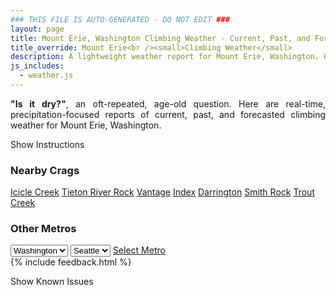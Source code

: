 ```yaml
---
### THIS FILE IS AUTO-GENERATED - DO NOT EDIT ###
layout: page
title: Mount Erie, Washington Climbing Weather - Current, Past, and Forecasted Report
title_override: Mount Erie<br /><small>Climbing Weather</small>
description: A lightweight weather report for Mount Erie, Washington. Optimized for slow internet connections.
js_includes:
  - weather.js
---
```


<section class="measure center lh-copy f5-ns f6 ph2 mv4" style="text-align: justify;">
<strong>"Is it dry?"</strong>, an oft-repeated, age-old question. Here are real-time,
precipitation-focused reports of current, past, and forecasted climbing weather for Mount Erie, Washington.
</section>

<p id="settings-toggle" class="mw5 b center tc hover-light-red black-70 pointer">Show Instructions</p>
<section id="settings" class="overflow-hidden" style="display:none;">
    <div class="mv2 ph2 center">
        <div class="fn f6 tc pv2">
            <p class="measure lh-copy center"><strong>Show/hide hourly forecasts</strong> by clicking the desired day.</p>
            <hr class="mw5 p0 mv2 o-60 b0 bt b--light-red light-red bg-light-red">
            <p class="measure lh-copy center"><strong>Current and Past conditions</strong> are measured by the nearest weather station. <strong>Forecast conditions</strong> are calculated and polled separately.</p>
            <hr class="mw5 p0 mv2 o-60 b0 bt b--light-red light-red bg-light-red">
            <p class="measure lh-copy center"><strong>Having issues?</strong> Try <a id="clear-cache" class="no-underline relative fancy-link light-red hover-light-red" href="#">clearing the local cache</a>.</p>
            <hr class="mw5 p0 mv2 o-60 b0 bt b--light-red light-red bg-light-red">
            <p class="measure lh-copy center">Weather data sourced from <a class="no-underline fancy-link relative light-red" target="_blank" href="https://www.weather.gov/documentation/services-web-api">weather.gov</a>.</p>
        </div>
    </div>
</section>
<section id="weather" data-crag="mount-erie-washington" class="mv4-ns mv3 ph2 center"></section>
<section id="nearby" class="tc lh-copy">
  <h3>Nearby Crags</h3>
<a class="nowrap no-underline fancy-link relative light-red mh3" href="/crags/icicle-creek-washington-weather.html">Icicle Creek</a>
<a class="nowrap no-underline fancy-link relative light-red mh3" href="/crags/tieton-river-rock-washington-weather.html">Tieton River Rock</a>
<a class="nowrap no-underline fancy-link relative light-red mh3" href="/crags/vantage-washington-weather.html">Vantage</a>
<a class="nowrap no-underline fancy-link relative light-red mh3" href="/crags/index-washington-weather.html">Index</a>
<a class="nowrap no-underline fancy-link relative light-red mh3" href="/crags/darrington-washington-weather.html">Darrington</a>
<a class="nowrap no-underline fancy-link relative light-red mh3" href="/crags/smith-rock-oregon-weather.html">Smith Rock</a>
<a class="nowrap no-underline fancy-link relative light-red mh3" href="/crags/trout-creek-oregon-weather.html">Trout Creek</a>
</section>
<section id="nearby" class="tc lh-copy">
  <h3>Other Metros</h3>
  <select class="ma1 bg-near-white pa2" id="stateSel">
    <option value="Texas">Texas</option>
    <option value="Washington" selected>Washington</option>
    <option value="Colorado">Colorado</option>
    <option value="Tennessee">Tennessee</option>
    <option value="Utah">Utah</option>
    <option value="California">California</option>
  </select>
  <select class="ma1 bg-near-white pa2" id="citySel">
    <option value="Seattle" selected>Seattle</option>
  </select>
  <a id="selectMetro" class="f6 link dim ph3 pv2 ma1 dib white bg-light-red" href="/crags/seattle-washington-weather.html">Select Metro</a>
  <script>
    var states = [];
    states["Texas"] = "Austin"
    states["Washington"] = "Seattle"
    states["Colorado"] = "Denver"
    states["Tennessee"] = "Nashville"
    states["Utah"] = "Salt Lake City"
    states["California"] = "San Francisco|Los Angeles"
  </script>
</section>
{% include feedback.html %}
<p id="issues-toggle" class="mw5 b center tc hover-light-red black-70 pointer">Show Known Issues</p>
<section id="issues" class="overflow-hidden tc f6">
</section>

<script>
  var weekly_SEW_123_109 = {"updated":"2022-05-26T04:40:35+00:00","units":"us","forecastGenerator":"BaselineForecastGenerator","generatedAt":"2022-05-26T08:40:41+00:00","updateTime":"2022-05-26T04:40:35+00:00","validTimes":"2022-05-25T22:00:00+00:00/P7DT3H","elevation":{"unitCode":"wmoUnit:m","value":238.9632},"periods":[{"number":1,"name":"Overnight","startTime":"2022-05-26T01:00:00-07:00","endTime":"2022-05-26T06:00:00-07:00","isDaytime":false,"temperature":48,"temperatureUnit":"F","temperatureTrend":null,"windSpeed":"1 to 6 mph","windDirection":"W","icon":"https://api.weather.gov/icons/land/night/bkn?size=medium","shortForecast":"Mostly Cloudy","detailedForecast":"Mostly cloudy, with a low around 48. West wind 1 to 6 mph."},{"number":2,"name":"Thursday","startTime":"2022-05-26T06:00:00-07:00","endTime":"2022-05-26T18:00:00-07:00","isDaytime":true,"temperature":63,"temperatureUnit":"F","temperatureTrend":"falling","windSpeed":"3 mph","windDirection":"W","icon":"https://api.weather.gov/icons/land/day/ovc/rain,90?size=medium","shortForecast":"Cloudy then Light Rain","detailedForecast":"Rain after noon. Cloudy. High near 63, with temperatures falling to around 60 in the afternoon. West wind around 3 mph. Chance of precipitation is 90%. New rainfall amounts less than a tenth of an inch possible."},{"number":3,"name":"Thursday Night","startTime":"2022-05-26T18:00:00-07:00","endTime":"2022-05-27T06:00:00-07:00","isDaytime":false,"temperature":49,"temperatureUnit":"F","temperatureTrend":"rising","windSpeed":"2 to 7 mph","windDirection":"SSE","icon":"https://api.weather.gov/icons/land/night/rain,90/rain,80?size=medium","shortForecast":"Light Rain","detailedForecast":"Rain. Cloudy. Low around 49, with temperatures rising to around 52 overnight. South southeast wind 2 to 7 mph. Chance of precipitation is 90%. New rainfall amounts between a tenth and quarter of an inch possible."},{"number":4,"name":"Friday","startTime":"2022-05-27T06:00:00-07:00","endTime":"2022-05-27T18:00:00-07:00","isDaytime":true,"temperature":60,"temperatureUnit":"F","temperatureTrend":null,"windSpeed":"7 mph","windDirection":"SSW","icon":"https://api.weather.gov/icons/land/day/rain,60?size=medium","shortForecast":"Light Rain Likely","detailedForecast":"Rain likely. Mostly cloudy, with a high near 60. South southwest wind around 7 mph. Chance of precipitation is 60%. New rainfall amounts less than a tenth of an inch possible."},{"number":5,"name":"Friday Night","startTime":"2022-05-27T18:00:00-07:00","endTime":"2022-05-28T06:00:00-07:00","isDaytime":false,"temperature":48,"temperatureUnit":"F","temperatureTrend":null,"windSpeed":"2 to 6 mph","windDirection":"SW","icon":"https://api.weather.gov/icons/land/night/rain,50/rain,40?size=medium","shortForecast":"Chance Light Rain","detailedForecast":"A chance of rain. Mostly cloudy, with a low around 48. Southwest wind 2 to 6 mph. Chance of precipitation is 50%. New rainfall amounts less than a tenth of an inch possible."},{"number":6,"name":"Saturday","startTime":"2022-05-28T06:00:00-07:00","endTime":"2022-05-28T18:00:00-07:00","isDaytime":true,"temperature":59,"temperatureUnit":"F","temperatureTrend":null,"windSpeed":"6 mph","windDirection":"SW","icon":"https://api.weather.gov/icons/land/day/rain,50?size=medium","shortForecast":"Chance Light Rain","detailedForecast":"A chance of rain. Mostly cloudy, with a high near 59. Chance of precipitation is 50%. New rainfall amounts less than a tenth of an inch possible."},{"number":7,"name":"Saturday Night","startTime":"2022-05-28T18:00:00-07:00","endTime":"2022-05-29T06:00:00-07:00","isDaytime":false,"temperature":49,"temperatureUnit":"F","temperatureTrend":null,"windSpeed":"7 mph","windDirection":"W","icon":"https://api.weather.gov/icons/land/night/rain,40/rain,30?size=medium","shortForecast":"Chance Light Rain","detailedForecast":"A chance of rain. Mostly cloudy, with a low around 49. Chance of precipitation is 40%."},{"number":8,"name":"Sunday","startTime":"2022-05-29T06:00:00-07:00","endTime":"2022-05-29T18:00:00-07:00","isDaytime":true,"temperature":60,"temperatureUnit":"F","temperatureTrend":null,"windSpeed":"7 mph","windDirection":"SW","icon":"https://api.weather.gov/icons/land/day/rain?size=medium","shortForecast":"Chance Light Rain","detailedForecast":"A chance of rain before 5pm. Mostly cloudy, with a high near 60."},{"number":9,"name":"Sunday Night","startTime":"2022-05-29T18:00:00-07:00","endTime":"2022-05-30T06:00:00-07:00","isDaytime":false,"temperature":48,"temperatureUnit":"F","temperatureTrend":null,"windSpeed":"3 to 7 mph","windDirection":"SSW","icon":"https://api.weather.gov/icons/land/night/bkn?size=medium","shortForecast":"Mostly Cloudy","detailedForecast":"Mostly cloudy, with a low around 48."},{"number":10,"name":"Memorial Day","startTime":"2022-05-30T06:00:00-07:00","endTime":"2022-05-30T18:00:00-07:00","isDaytime":true,"temperature":62,"temperatureUnit":"F","temperatureTrend":null,"windSpeed":"6 mph","windDirection":"SW","icon":"https://api.weather.gov/icons/land/day/sct?size=medium","shortForecast":"Mostly Sunny","detailedForecast":"Mostly sunny, with a high near 62."},{"number":11,"name":"Monday Night","startTime":"2022-05-30T18:00:00-07:00","endTime":"2022-05-31T06:00:00-07:00","isDaytime":false,"temperature":49,"temperatureUnit":"F","temperatureTrend":null,"windSpeed":"6 mph","windDirection":"SW","icon":"https://api.weather.gov/icons/land/night/sct?size=medium","shortForecast":"Partly Cloudy","detailedForecast":"Partly cloudy, with a low around 49."},{"number":12,"name":"Tuesday","startTime":"2022-05-31T06:00:00-07:00","endTime":"2022-05-31T18:00:00-07:00","isDaytime":true,"temperature":65,"temperatureUnit":"F","temperatureTrend":null,"windSpeed":"3 to 7 mph","windDirection":"SW","icon":"https://api.weather.gov/icons/land/day/sct?size=medium","shortForecast":"Mostly Sunny","detailedForecast":"Mostly sunny, with a high near 65."},{"number":13,"name":"Tuesday Night","startTime":"2022-05-31T18:00:00-07:00","endTime":"2022-06-01T06:00:00-07:00","isDaytime":false,"temperature":50,"temperatureUnit":"F","temperatureTrend":null,"windSpeed":"3 to 7 mph","windDirection":"SSW","icon":"https://api.weather.gov/icons/land/night/sct?size=medium","shortForecast":"Partly Cloudy","detailedForecast":"Partly cloudy, with a low around 50."},{"number":14,"name":"Wednesday","startTime":"2022-06-01T06:00:00-07:00","endTime":"2022-06-01T18:00:00-07:00","isDaytime":true,"temperature":66,"temperatureUnit":"F","temperatureTrend":null,"windSpeed":"6 mph","windDirection":"SW","icon":"https://api.weather.gov/icons/land/day/sct?size=medium","shortForecast":"Mostly Sunny","detailedForecast":"Mostly sunny, with a high near 66."}]}
  var hourly_SEW_123_109 = {"@context":["https://geojson.org/geojson-ld/geojson-context.jsonld",{"@version":"1.1","wx":"https://api.weather.gov/ontology#","geo":"http://www.opengis.net/ont/geosparql#","unit":"http://codes.wmo.int/common/unit/","@vocab":"https://api.weather.gov/ontology#"}],"type":"Feature","geometry":{"type":"Polygon","coordinates":[[[-122.6330782,48.4707685],[-122.6267295,48.4503975],[-122.596024,48.454603500000005],[-122.6023661,48.474974700000004],[-122.6330782,48.4707685]]]},"properties":{"updated":"2022-05-26T04:40:35+00:00","units":"us","forecastGenerator":"HourlyForecastGenerator","generatedAt":"2022-05-26T08:40:42+00:00","updateTime":"2022-05-26T04:40:35+00:00","validTimes":"2022-05-25T22:00:00+00:00/P7DT3H","elevation":{"unitCode":"wmoUnit:m","value":238.9632},"periods":[{"number":1,"name":"","startTime":"2022-05-26T01:00:00-07:00","endTime":"2022-05-26T02:00:00-07:00","isDaytime":false,"temperature":51,"temperatureUnit":"F","temperatureTrend":null,"windSpeed":"6 mph","windDirection":"WSW","icon":"https://api.weather.gov/icons/land/night/bkn?size=small","shortForecast":"Mostly Cloudy","detailedForecast":""},{"number":2,"name":"","startTime":"2022-05-26T02:00:00-07:00","endTime":"2022-05-26T03:00:00-07:00","isDaytime":false,"temperature":50,"temperatureUnit":"F","temperatureTrend":null,"windSpeed":"1 mph","windDirection":"W","icon":"https://api.weather.gov/icons/land/night/ovc?size=small","shortForecast":"Cloudy","detailedForecast":""},{"number":3,"name":"","startTime":"2022-05-26T03:00:00-07:00","endTime":"2022-05-26T04:00:00-07:00","isDaytime":false,"temperature":50,"temperatureUnit":"F","temperatureTrend":null,"windSpeed":"1 mph","windDirection":"W","icon":"https://api.weather.gov/icons/land/night/bkn?size=small","shortForecast":"Mostly Cloudy","detailedForecast":""},{"number":4,"name":"","startTime":"2022-05-26T04:00:00-07:00","endTime":"2022-05-26T05:00:00-07:00","isDaytime":false,"temperature":50,"temperatureUnit":"F","temperatureTrend":null,"windSpeed":"1 mph","windDirection":"W","icon":"https://api.weather.gov/icons/land/night/bkn?size=small","shortForecast":"Mostly Cloudy","detailedForecast":""},{"number":5,"name":"","startTime":"2022-05-26T05:00:00-07:00","endTime":"2022-05-26T06:00:00-07:00","isDaytime":false,"temperature":49,"temperatureUnit":"F","temperatureTrend":null,"windSpeed":"2 mph","windDirection":"ENE","icon":"https://api.weather.gov/icons/land/night/bkn?size=small","shortForecast":"Mostly Cloudy","detailedForecast":""},{"number":6,"name":"","startTime":"2022-05-26T06:00:00-07:00","endTime":"2022-05-26T07:00:00-07:00","isDaytime":true,"temperature":50,"temperatureUnit":"F","temperatureTrend":null,"windSpeed":"2 mph","windDirection":"ENE","icon":"https://api.weather.gov/icons/land/day/bkn?size=small","shortForecast":"Mostly Cloudy","detailedForecast":""},{"number":7,"name":"","startTime":"2022-05-26T07:00:00-07:00","endTime":"2022-05-26T08:00:00-07:00","isDaytime":true,"temperature":51,"temperatureUnit":"F","temperatureTrend":null,"windSpeed":"2 mph","windDirection":"ENE","icon":"https://api.weather.gov/icons/land/day/bkn?size=small","shortForecast":"Mostly Cloudy","detailedForecast":""},{"number":8,"name":"","startTime":"2022-05-26T08:00:00-07:00","endTime":"2022-05-26T09:00:00-07:00","isDaytime":true,"temperature":53,"temperatureUnit":"F","temperatureTrend":null,"windSpeed":"1 mph","windDirection":"WSW","icon":"https://api.weather.gov/icons/land/day/ovc?size=small","shortForecast":"Cloudy","detailedForecast":""},{"number":9,"name":"","startTime":"2022-05-26T09:00:00-07:00","endTime":"2022-05-26T10:00:00-07:00","isDaytime":true,"temperature":55,"temperatureUnit":"F","temperatureTrend":null,"windSpeed":"1 mph","windDirection":"WSW","icon":"https://api.weather.gov/icons/land/day/ovc?size=small","shortForecast":"Cloudy","detailedForecast":""},{"number":10,"name":"","startTime":"2022-05-26T10:00:00-07:00","endTime":"2022-05-26T11:00:00-07:00","isDaytime":true,"temperature":57,"temperatureUnit":"F","temperatureTrend":null,"windSpeed":"1 mph","windDirection":"WSW","icon":"https://api.weather.gov/icons/land/day/ovc?size=small","shortForecast":"Cloudy","detailedForecast":""},{"number":11,"name":"","startTime":"2022-05-26T11:00:00-07:00","endTime":"2022-05-26T12:00:00-07:00","isDaytime":true,"temperature":58,"temperatureUnit":"F","temperatureTrend":null,"windSpeed":"1 mph","windDirection":"NW","icon":"https://api.weather.gov/icons/land/day/ovc?size=small","shortForecast":"Cloudy","detailedForecast":""},{"number":12,"name":"","startTime":"2022-05-26T12:00:00-07:00","endTime":"2022-05-26T13:00:00-07:00","isDaytime":true,"temperature":60,"temperatureUnit":"F","temperatureTrend":null,"windSpeed":"1 mph","windDirection":"NW","icon":"https://api.weather.gov/icons/land/day/rain?size=small","shortForecast":"Slight Chance Light Rain","detailedForecast":""},{"number":13,"name":"","startTime":"2022-05-26T13:00:00-07:00","endTime":"2022-05-26T14:00:00-07:00","isDaytime":true,"temperature":60,"temperatureUnit":"F","temperatureTrend":null,"windSpeed":"1 mph","windDirection":"NW","icon":"https://api.weather.gov/icons/land/day/rain?size=small","shortForecast":"Slight Chance Light Rain","detailedForecast":""},{"number":14,"name":"","startTime":"2022-05-26T14:00:00-07:00","endTime":"2022-05-26T15:00:00-07:00","isDaytime":true,"temperature":61,"temperatureUnit":"F","temperatureTrend":null,"windSpeed":"3 mph","windDirection":"W","icon":"https://api.weather.gov/icons/land/day/rain?size=small","shortForecast":"Chance Light Rain","detailedForecast":""},{"number":15,"name":"","startTime":"2022-05-26T15:00:00-07:00","endTime":"2022-05-26T16:00:00-07:00","isDaytime":true,"temperature":60,"temperatureUnit":"F","temperatureTrend":null,"windSpeed":"3 mph","windDirection":"W","icon":"https://api.weather.gov/icons/land/day/rain?size=small","shortForecast":"Chance Light Rain","detailedForecast":""},{"number":16,"name":"","startTime":"2022-05-26T16:00:00-07:00","endTime":"2022-05-26T17:00:00-07:00","isDaytime":true,"temperature":60,"temperatureUnit":"F","temperatureTrend":null,"windSpeed":"3 mph","windDirection":"W","icon":"https://api.weather.gov/icons/land/day/rain?size=small","shortForecast":"Chance Light Rain","detailedForecast":""},{"number":17,"name":"","startTime":"2022-05-26T17:00:00-07:00","endTime":"2022-05-26T18:00:00-07:00","isDaytime":true,"temperature":60,"temperatureUnit":"F","temperatureTrend":null,"windSpeed":"2 mph","windDirection":"ESE","icon":"https://api.weather.gov/icons/land/day/rain?size=small","shortForecast":"Light Rain","detailedForecast":""},{"number":18,"name":"","startTime":"2022-05-26T18:00:00-07:00","endTime":"2022-05-26T19:00:00-07:00","isDaytime":false,"temperature":60,"temperatureUnit":"F","temperatureTrend":null,"windSpeed":"2 mph","windDirection":"ESE","icon":"https://api.weather.gov/icons/land/night/rain?size=small","shortForecast":"Light Rain","detailedForecast":""},{"number":19,"name":"","startTime":"2022-05-26T19:00:00-07:00","endTime":"2022-05-26T20:00:00-07:00","isDaytime":false,"temperature":58,"temperatureUnit":"F","temperatureTrend":null,"windSpeed":"2 mph","windDirection":"ESE","icon":"https://api.weather.gov/icons/land/night/rain?size=small","shortForecast":"Light Rain","detailedForecast":""},{"number":20,"name":"","startTime":"2022-05-26T20:00:00-07:00","endTime":"2022-05-26T21:00:00-07:00","isDaytime":false,"temperature":57,"temperatureUnit":"F","temperatureTrend":null,"windSpeed":"5 mph","windDirection":"SSE","icon":"https://api.weather.gov/icons/land/night/rain?size=small","shortForecast":"Light Rain","detailedForecast":""},{"number":21,"name":"","startTime":"2022-05-26T21:00:00-07:00","endTime":"2022-05-26T22:00:00-07:00","isDaytime":false,"temperature":56,"temperatureUnit":"F","temperatureTrend":null,"windSpeed":"5 mph","windDirection":"SSE","icon":"https://api.weather.gov/icons/land/night/rain?size=small","shortForecast":"Light Rain","detailedForecast":""},{"number":22,"name":"","startTime":"2022-05-26T22:00:00-07:00","endTime":"2022-05-26T23:00:00-07:00","isDaytime":false,"temperature":55,"temperatureUnit":"F","temperatureTrend":null,"windSpeed":"5 mph","windDirection":"SSE","icon":"https://api.weather.gov/icons/land/night/rain?size=small","shortForecast":"Light Rain","detailedForecast":""},{"number":23,"name":"","startTime":"2022-05-26T23:00:00-07:00","endTime":"2022-05-27T00:00:00-07:00","isDaytime":false,"temperature":55,"temperatureUnit":"F","temperatureTrend":null,"windSpeed":"7 mph","windDirection":"SSE","icon":"https://api.weather.gov/icons/land/night/rain?size=small","shortForecast":"Light Rain","detailedForecast":""},{"number":24,"name":"","startTime":"2022-05-27T00:00:00-07:00","endTime":"2022-05-27T01:00:00-07:00","isDaytime":false,"temperature":54,"temperatureUnit":"F","temperatureTrend":null,"windSpeed":"7 mph","windDirection":"SSE","icon":"https://api.weather.gov/icons/land/night/rain?size=small","shortForecast":"Light Rain","detailedForecast":""},{"number":25,"name":"","startTime":"2022-05-27T01:00:00-07:00","endTime":"2022-05-27T02:00:00-07:00","isDaytime":false,"temperature":54,"temperatureUnit":"F","temperatureTrend":null,"windSpeed":"7 mph","windDirection":"SSE","icon":"https://api.weather.gov/icons/land/night/rain?size=small","shortForecast":"Light Rain","detailedForecast":""},{"number":26,"name":"","startTime":"2022-05-27T02:00:00-07:00","endTime":"2022-05-27T03:00:00-07:00","isDaytime":false,"temperature":53,"temperatureUnit":"F","temperatureTrend":null,"windSpeed":"6 mph","windDirection":"S","icon":"https://api.weather.gov/icons/land/night/rain?size=small","shortForecast":"Light Rain","detailedForecast":""},{"number":27,"name":"","startTime":"2022-05-27T03:00:00-07:00","endTime":"2022-05-27T04:00:00-07:00","isDaytime":false,"temperature":53,"temperatureUnit":"F","temperatureTrend":null,"windSpeed":"6 mph","windDirection":"S","icon":"https://api.weather.gov/icons/land/night/rain?size=small","shortForecast":"Light Rain","detailedForecast":""},{"number":28,"name":"","startTime":"2022-05-27T04:00:00-07:00","endTime":"2022-05-27T05:00:00-07:00","isDaytime":false,"temperature":52,"temperatureUnit":"F","temperatureTrend":null,"windSpeed":"6 mph","windDirection":"S","icon":"https://api.weather.gov/icons/land/night/rain?size=small","shortForecast":"Light Rain","detailedForecast":""},{"number":29,"name":"","startTime":"2022-05-27T05:00:00-07:00","endTime":"2022-05-27T06:00:00-07:00","isDaytime":false,"temperature":52,"temperatureUnit":"F","temperatureTrend":null,"windSpeed":"7 mph","windDirection":"S","icon":"https://api.weather.gov/icons/land/night/rain?size=small","shortForecast":"Light Rain Likely","detailedForecast":""},{"number":30,"name":"","startTime":"2022-05-27T06:00:00-07:00","endTime":"2022-05-27T07:00:00-07:00","isDaytime":true,"temperature":52,"temperatureUnit":"F","temperatureTrend":null,"windSpeed":"7 mph","windDirection":"S","icon":"https://api.weather.gov/icons/land/day/rain?size=small","shortForecast":"Light Rain Likely","detailedForecast":""},{"number":31,"name":"","startTime":"2022-05-27T07:00:00-07:00","endTime":"2022-05-27T08:00:00-07:00","isDaytime":true,"temperature":52,"temperatureUnit":"F","temperatureTrend":null,"windSpeed":"7 mph","windDirection":"S","icon":"https://api.weather.gov/icons/land/day/rain?size=small","shortForecast":"Light Rain Likely","detailedForecast":""},{"number":32,"name":"","startTime":"2022-05-27T08:00:00-07:00","endTime":"2022-05-27T09:00:00-07:00","isDaytime":true,"temperature":52,"temperatureUnit":"F","temperatureTrend":null,"windSpeed":"6 mph","windDirection":"S","icon":"https://api.weather.gov/icons/land/day/rain?size=small","shortForecast":"Light Rain Likely","detailedForecast":""},{"number":33,"name":"","startTime":"2022-05-27T09:00:00-07:00","endTime":"2022-05-27T10:00:00-07:00","isDaytime":true,"temperature":53,"temperatureUnit":"F","temperatureTrend":null,"windSpeed":"6 mph","windDirection":"S","icon":"https://api.weather.gov/icons/land/day/rain?size=small","shortForecast":"Light Rain Likely","detailedForecast":""},{"number":34,"name":"","startTime":"2022-05-27T10:00:00-07:00","endTime":"2022-05-27T11:00:00-07:00","isDaytime":true,"temperature":54,"temperatureUnit":"F","temperatureTrend":null,"windSpeed":"6 mph","windDirection":"S","icon":"https://api.weather.gov/icons/land/day/rain?size=small","shortForecast":"Light Rain Likely","detailedForecast":""},{"number":35,"name":"","startTime":"2022-05-27T11:00:00-07:00","endTime":"2022-05-27T12:00:00-07:00","isDaytime":true,"temperature":55,"temperatureUnit":"F","temperatureTrend":null,"windSpeed":"7 mph","windDirection":"S","icon":"https://api.weather.gov/icons/land/day/rain?size=small","shortForecast":"Light Rain Likely","detailedForecast":""},{"number":36,"name":"","startTime":"2022-05-27T12:00:00-07:00","endTime":"2022-05-27T13:00:00-07:00","isDaytime":true,"temperature":56,"temperatureUnit":"F","temperatureTrend":null,"windSpeed":"7 mph","windDirection":"S","icon":"https://api.weather.gov/icons/land/day/rain?size=small","shortForecast":"Light Rain Likely","detailedForecast":""},{"number":37,"name":"","startTime":"2022-05-27T13:00:00-07:00","endTime":"2022-05-27T14:00:00-07:00","isDaytime":true,"temperature":56,"temperatureUnit":"F","temperatureTrend":null,"windSpeed":"7 mph","windDirection":"S","icon":"https://api.weather.gov/icons/land/day/rain?size=small","shortForecast":"Light Rain Likely","detailedForecast":""},{"number":38,"name":"","startTime":"2022-05-27T14:00:00-07:00","endTime":"2022-05-27T15:00:00-07:00","isDaytime":true,"temperature":57,"temperatureUnit":"F","temperatureTrend":null,"windSpeed":"6 mph","windDirection":"SSW","icon":"https://api.weather.gov/icons/land/day/rain?size=small","shortForecast":"Light Rain Likely","detailedForecast":""},{"number":39,"name":"","startTime":"2022-05-27T15:00:00-07:00","endTime":"2022-05-27T16:00:00-07:00","isDaytime":true,"temperature":58,"temperatureUnit":"F","temperatureTrend":null,"windSpeed":"6 mph","windDirection":"SSW","icon":"https://api.weather.gov/icons/land/day/rain?size=small","shortForecast":"Light Rain Likely","detailedForecast":""},{"number":40,"name":"","startTime":"2022-05-27T16:00:00-07:00","endTime":"2022-05-27T17:00:00-07:00","isDaytime":true,"temperature":58,"temperatureUnit":"F","temperatureTrend":null,"windSpeed":"6 mph","windDirection":"SSW","icon":"https://api.weather.gov/icons/land/day/rain?size=small","shortForecast":"Light Rain Likely","detailedForecast":""},{"number":41,"name":"","startTime":"2022-05-27T17:00:00-07:00","endTime":"2022-05-27T18:00:00-07:00","isDaytime":true,"temperature":58,"temperatureUnit":"F","temperatureTrend":null,"windSpeed":"6 mph","windDirection":"W","icon":"https://api.weather.gov/icons/land/day/rain?size=small","shortForecast":"Chance Light Rain","detailedForecast":""},{"number":42,"name":"","startTime":"2022-05-27T18:00:00-07:00","endTime":"2022-05-27T19:00:00-07:00","isDaytime":false,"temperature":57,"temperatureUnit":"F","temperatureTrend":null,"windSpeed":"6 mph","windDirection":"W","icon":"https://api.weather.gov/icons/land/night/rain?size=small","shortForecast":"Chance Light Rain","detailedForecast":""},{"number":43,"name":"","startTime":"2022-05-27T19:00:00-07:00","endTime":"2022-05-27T20:00:00-07:00","isDaytime":false,"temperature":56,"temperatureUnit":"F","temperatureTrend":null,"windSpeed":"6 mph","windDirection":"W","icon":"https://api.weather.gov/icons/land/night/rain?size=small","shortForecast":"Chance Light Rain","detailedForecast":""},{"number":44,"name":"","startTime":"2022-05-27T20:00:00-07:00","endTime":"2022-05-27T21:00:00-07:00","isDaytime":false,"temperature":54,"temperatureUnit":"F","temperatureTrend":null,"windSpeed":"5 mph","windDirection":"W","icon":"https://api.weather.gov/icons/land/night/rain?size=small","shortForecast":"Chance Light Rain","detailedForecast":""},{"number":45,"name":"","startTime":"2022-05-27T21:00:00-07:00","endTime":"2022-05-27T22:00:00-07:00","isDaytime":false,"temperature":53,"temperatureUnit":"F","temperatureTrend":null,"windSpeed":"5 mph","windDirection":"W","icon":"https://api.weather.gov/icons/land/night/rain?size=small","shortForecast":"Chance Light Rain","detailedForecast":""},{"number":46,"name":"","startTime":"2022-05-27T22:00:00-07:00","endTime":"2022-05-27T23:00:00-07:00","isDaytime":false,"temperature":52,"temperatureUnit":"F","temperatureTrend":null,"windSpeed":"5 mph","windDirection":"W","icon":"https://api.weather.gov/icons/land/night/rain?size=small","shortForecast":"Chance Light Rain","detailedForecast":""},{"number":47,"name":"","startTime":"2022-05-27T23:00:00-07:00","endTime":"2022-05-28T00:00:00-07:00","isDaytime":false,"temperature":51,"temperatureUnit":"F","temperatureTrend":null,"windSpeed":"3 mph","windDirection":"WSW","icon":"https://api.weather.gov/icons/land/night/rain?size=small","shortForecast":"Chance Light Rain","detailedForecast":""},{"number":48,"name":"","startTime":"2022-05-28T00:00:00-07:00","endTime":"2022-05-28T01:00:00-07:00","isDaytime":false,"temperature":51,"temperatureUnit":"F","temperatureTrend":null,"windSpeed":"3 mph","windDirection":"WSW","icon":"https://api.weather.gov/icons/land/night/rain?size=small","shortForecast":"Chance Light Rain","detailedForecast":""},{"number":49,"name":"","startTime":"2022-05-28T01:00:00-07:00","endTime":"2022-05-28T02:00:00-07:00","isDaytime":false,"temperature":50,"temperatureUnit":"F","temperatureTrend":null,"windSpeed":"3 mph","windDirection":"WSW","icon":"https://api.weather.gov/icons/land/night/rain?size=small","shortForecast":"Chance Light Rain","detailedForecast":""},{"number":50,"name":"","startTime":"2022-05-28T02:00:00-07:00","endTime":"2022-05-28T03:00:00-07:00","isDaytime":false,"temperature":50,"temperatureUnit":"F","temperatureTrend":null,"windSpeed":"2 mph","windDirection":"SSW","icon":"https://api.weather.gov/icons/land/night/rain?size=small","shortForecast":"Chance Light Rain","detailedForecast":""},{"number":51,"name":"","startTime":"2022-05-28T03:00:00-07:00","endTime":"2022-05-28T04:00:00-07:00","isDaytime":false,"temperature":50,"temperatureUnit":"F","temperatureTrend":null,"windSpeed":"2 mph","windDirection":"SSW","icon":"https://api.weather.gov/icons/land/night/rain?size=small","shortForecast":"Chance Light Rain","detailedForecast":""},{"number":52,"name":"","startTime":"2022-05-28T04:00:00-07:00","endTime":"2022-05-28T05:00:00-07:00","isDaytime":false,"temperature":49,"temperatureUnit":"F","temperatureTrend":null,"windSpeed":"2 mph","windDirection":"SSW","icon":"https://api.weather.gov/icons/land/night/rain?size=small","shortForecast":"Chance Light Rain","detailedForecast":""},{"number":53,"name":"","startTime":"2022-05-28T05:00:00-07:00","endTime":"2022-05-28T06:00:00-07:00","isDaytime":false,"temperature":49,"temperatureUnit":"F","temperatureTrend":null,"windSpeed":"3 mph","windDirection":"SSE","icon":"https://api.weather.gov/icons/land/night/rain?size=small","shortForecast":"Chance Light Rain","detailedForecast":""},{"number":54,"name":"","startTime":"2022-05-28T06:00:00-07:00","endTime":"2022-05-28T07:00:00-07:00","isDaytime":true,"temperature":49,"temperatureUnit":"F","temperatureTrend":null,"windSpeed":"3 mph","windDirection":"SSE","icon":"https://api.weather.gov/icons/land/day/rain?size=small","shortForecast":"Chance Light Rain","detailedForecast":""},{"number":55,"name":"","startTime":"2022-05-28T07:00:00-07:00","endTime":"2022-05-28T08:00:00-07:00","isDaytime":true,"temperature":50,"temperatureUnit":"F","temperatureTrend":null,"windSpeed":"3 mph","windDirection":"SSE","icon":"https://api.weather.gov/icons/land/day/rain?size=small","shortForecast":"Chance Light Rain","detailedForecast":""},{"number":56,"name":"","startTime":"2022-05-28T08:00:00-07:00","endTime":"2022-05-28T09:00:00-07:00","isDaytime":true,"temperature":51,"temperatureUnit":"F","temperatureTrend":null,"windSpeed":"3 mph","windDirection":"SSE","icon":"https://api.weather.gov/icons/land/day/rain?size=small","shortForecast":"Chance Light Rain","detailedForecast":""},{"number":57,"name":"","startTime":"2022-05-28T09:00:00-07:00","endTime":"2022-05-28T10:00:00-07:00","isDaytime":true,"temperature":52,"temperatureUnit":"F","temperatureTrend":null,"windSpeed":"3 mph","windDirection":"SSE","icon":"https://api.weather.gov/icons/land/day/rain?size=small","shortForecast":"Chance Light Rain","detailedForecast":""},{"number":58,"name":"","startTime":"2022-05-28T10:00:00-07:00","endTime":"2022-05-28T11:00:00-07:00","isDaytime":true,"temperature":54,"temperatureUnit":"F","temperatureTrend":null,"windSpeed":"3 mph","windDirection":"SSE","icon":"https://api.weather.gov/icons/land/day/rain?size=small","shortForecast":"Chance Light Rain","detailedForecast":""},{"number":59,"name":"","startTime":"2022-05-28T11:00:00-07:00","endTime":"2022-05-28T12:00:00-07:00","isDaytime":true,"temperature":55,"temperatureUnit":"F","temperatureTrend":null,"windSpeed":"3 mph","windDirection":"SW","icon":"https://api.weather.gov/icons/land/day/rain?size=small","shortForecast":"Chance Light Rain","detailedForecast":""},{"number":60,"name":"","startTime":"2022-05-28T12:00:00-07:00","endTime":"2022-05-28T13:00:00-07:00","isDaytime":true,"temperature":56,"temperatureUnit":"F","temperatureTrend":null,"windSpeed":"3 mph","windDirection":"SW","icon":"https://api.weather.gov/icons/land/day/rain?size=small","shortForecast":"Chance Light Rain","detailedForecast":""},{"number":61,"name":"","startTime":"2022-05-28T13:00:00-07:00","endTime":"2022-05-28T14:00:00-07:00","isDaytime":true,"temperature":57,"temperatureUnit":"F","temperatureTrend":null,"windSpeed":"3 mph","windDirection":"SW","icon":"https://api.weather.gov/icons/land/day/rain?size=small","shortForecast":"Chance Light Rain","detailedForecast":""},{"number":62,"name":"","startTime":"2022-05-28T14:00:00-07:00","endTime":"2022-05-28T15:00:00-07:00","isDaytime":true,"temperature":57,"temperatureUnit":"F","temperatureTrend":null,"windSpeed":"6 mph","windDirection":"W","icon":"https://api.weather.gov/icons/land/day/rain?size=small","shortForecast":"Chance Light Rain","detailedForecast":""},{"number":63,"name":"","startTime":"2022-05-28T15:00:00-07:00","endTime":"2022-05-28T16:00:00-07:00","isDaytime":true,"temperature":57,"temperatureUnit":"F","temperatureTrend":null,"windSpeed":"6 mph","windDirection":"W","icon":"https://api.weather.gov/icons/land/day/rain?size=small","shortForecast":"Chance Light Rain","detailedForecast":""},{"number":64,"name":"","startTime":"2022-05-28T16:00:00-07:00","endTime":"2022-05-28T17:00:00-07:00","isDaytime":true,"temperature":57,"temperatureUnit":"F","temperatureTrend":null,"windSpeed":"6 mph","windDirection":"W","icon":"https://api.weather.gov/icons/land/day/rain?size=small","shortForecast":"Chance Light Rain","detailedForecast":""},{"number":65,"name":"","startTime":"2022-05-28T17:00:00-07:00","endTime":"2022-05-28T18:00:00-07:00","isDaytime":true,"temperature":57,"temperatureUnit":"F","temperatureTrend":null,"windSpeed":"6 mph","windDirection":"W","icon":"https://api.weather.gov/icons/land/day/rain?size=small","shortForecast":"Chance Light Rain","detailedForecast":""},{"number":66,"name":"","startTime":"2022-05-28T18:00:00-07:00","endTime":"2022-05-28T19:00:00-07:00","isDaytime":false,"temperature":56,"temperatureUnit":"F","temperatureTrend":null,"windSpeed":"6 mph","windDirection":"W","icon":"https://api.weather.gov/icons/land/night/rain?size=small","shortForecast":"Chance Light Rain","detailedForecast":""},{"number":67,"name":"","startTime":"2022-05-28T19:00:00-07:00","endTime":"2022-05-28T20:00:00-07:00","isDaytime":false,"temperature":55,"temperatureUnit":"F","temperatureTrend":null,"windSpeed":"6 mph","windDirection":"W","icon":"https://api.weather.gov/icons/land/night/rain?size=small","shortForecast":"Chance Light Rain","detailedForecast":""},{"number":68,"name":"","startTime":"2022-05-28T20:00:00-07:00","endTime":"2022-05-28T21:00:00-07:00","isDaytime":false,"temperature":54,"temperatureUnit":"F","temperatureTrend":null,"windSpeed":"5 mph","windDirection":"WNW","icon":"https://api.weather.gov/icons/land/night/rain?size=small","shortForecast":"Chance Light Rain","detailedForecast":""},{"number":69,"name":"","startTime":"2022-05-28T21:00:00-07:00","endTime":"2022-05-28T22:00:00-07:00","isDaytime":false,"temperature":53,"temperatureUnit":"F","temperatureTrend":null,"windSpeed":"5 mph","windDirection":"WNW","icon":"https://api.weather.gov/icons/land/night/rain?size=small","shortForecast":"Chance Light Rain","detailedForecast":""},{"number":70,"name":"","startTime":"2022-05-28T22:00:00-07:00","endTime":"2022-05-28T23:00:00-07:00","isDaytime":false,"temperature":52,"temperatureUnit":"F","temperatureTrend":null,"windSpeed":"5 mph","windDirection":"WNW","icon":"https://api.weather.gov/icons/land/night/rain?size=small","shortForecast":"Chance Light Rain","detailedForecast":""},{"number":71,"name":"","startTime":"2022-05-28T23:00:00-07:00","endTime":"2022-05-29T00:00:00-07:00","isDaytime":false,"temperature":51,"temperatureUnit":"F","temperatureTrend":null,"windSpeed":"7 mph","windDirection":"W","icon":"https://api.weather.gov/icons/land/night/rain?size=small","shortForecast":"Chance Light Rain","detailedForecast":""},{"number":72,"name":"","startTime":"2022-05-29T00:00:00-07:00","endTime":"2022-05-29T01:00:00-07:00","isDaytime":false,"temperature":50,"temperatureUnit":"F","temperatureTrend":null,"windSpeed":"7 mph","windDirection":"W","icon":"https://api.weather.gov/icons/land/night/rain?size=small","shortForecast":"Chance Light Rain","detailedForecast":""},{"number":73,"name":"","startTime":"2022-05-29T01:00:00-07:00","endTime":"2022-05-29T02:00:00-07:00","isDaytime":false,"temperature":50,"temperatureUnit":"F","temperatureTrend":null,"windSpeed":"7 mph","windDirection":"W","icon":"https://api.weather.gov/icons/land/night/rain?size=small","shortForecast":"Chance Light Rain","detailedForecast":""},{"number":74,"name":"","startTime":"2022-05-29T02:00:00-07:00","endTime":"2022-05-29T03:00:00-07:00","isDaytime":false,"temperature":50,"temperatureUnit":"F","temperatureTrend":null,"windSpeed":"6 mph","windDirection":"W","icon":"https://api.weather.gov/icons/land/night/rain?size=small","shortForecast":"Chance Light Rain","detailedForecast":""},{"number":75,"name":"","startTime":"2022-05-29T03:00:00-07:00","endTime":"2022-05-29T04:00:00-07:00","isDaytime":false,"temperature":50,"temperatureUnit":"F","temperatureTrend":null,"windSpeed":"6 mph","windDirection":"W","icon":"https://api.weather.gov/icons/land/night/rain?size=small","shortForecast":"Chance Light Rain","detailedForecast":""},{"number":76,"name":"","startTime":"2022-05-29T04:00:00-07:00","endTime":"2022-05-29T05:00:00-07:00","isDaytime":false,"temperature":50,"temperatureUnit":"F","temperatureTrend":null,"windSpeed":"6 mph","windDirection":"W","icon":"https://api.weather.gov/icons/land/night/rain?size=small","shortForecast":"Chance Light Rain","detailedForecast":""},{"number":77,"name":"","startTime":"2022-05-29T05:00:00-07:00","endTime":"2022-05-29T06:00:00-07:00","isDaytime":false,"temperature":50,"temperatureUnit":"F","temperatureTrend":null,"windSpeed":"6 mph","windDirection":"W","icon":"https://api.weather.gov/icons/land/night/rain?size=small","shortForecast":"Chance Light Rain","detailedForecast":""},{"number":78,"name":"","startTime":"2022-05-29T06:00:00-07:00","endTime":"2022-05-29T07:00:00-07:00","isDaytime":true,"temperature":50,"temperatureUnit":"F","temperatureTrend":null,"windSpeed":"6 mph","windDirection":"W","icon":"https://api.weather.gov/icons/land/day/rain?size=small","shortForecast":"Chance Light Rain","detailedForecast":""},{"number":79,"name":"","startTime":"2022-05-29T07:00:00-07:00","endTime":"2022-05-29T08:00:00-07:00","isDaytime":true,"temperature":50,"temperatureUnit":"F","temperatureTrend":null,"windSpeed":"6 mph","windDirection":"W","icon":"https://api.weather.gov/icons/land/day/rain?size=small","shortForecast":"Chance Light Rain","detailedForecast":""},{"number":80,"name":"","startTime":"2022-05-29T08:00:00-07:00","endTime":"2022-05-29T09:00:00-07:00","isDaytime":true,"temperature":51,"temperatureUnit":"F","temperatureTrend":null,"windSpeed":"7 mph","windDirection":"W","icon":"https://api.weather.gov/icons/land/day/rain?size=small","shortForecast":"Chance Light Rain","detailedForecast":""},{"number":81,"name":"","startTime":"2022-05-29T09:00:00-07:00","endTime":"2022-05-29T10:00:00-07:00","isDaytime":true,"temperature":52,"temperatureUnit":"F","temperatureTrend":null,"windSpeed":"7 mph","windDirection":"W","icon":"https://api.weather.gov/icons/land/day/rain?size=small","shortForecast":"Chance Light Rain","detailedForecast":""},{"number":82,"name":"","startTime":"2022-05-29T10:00:00-07:00","endTime":"2022-05-29T11:00:00-07:00","isDaytime":true,"temperature":54,"temperatureUnit":"F","temperatureTrend":null,"windSpeed":"7 mph","windDirection":"W","icon":"https://api.weather.gov/icons/land/day/rain?size=small","shortForecast":"Chance Light Rain","detailedForecast":""},{"number":83,"name":"","startTime":"2022-05-29T11:00:00-07:00","endTime":"2022-05-29T12:00:00-07:00","isDaytime":true,"temperature":55,"temperatureUnit":"F","temperatureTrend":null,"windSpeed":"6 mph","windDirection":"W","icon":"https://api.weather.gov/icons/land/day/rain?size=small","shortForecast":"Chance Light Rain","detailedForecast":""},{"number":84,"name":"","startTime":"2022-05-29T12:00:00-07:00","endTime":"2022-05-29T13:00:00-07:00","isDaytime":true,"temperature":56,"temperatureUnit":"F","temperatureTrend":null,"windSpeed":"6 mph","windDirection":"W","icon":"https://api.weather.gov/icons/land/day/rain?size=small","shortForecast":"Chance Light Rain","detailedForecast":""},{"number":85,"name":"","startTime":"2022-05-29T13:00:00-07:00","endTime":"2022-05-29T14:00:00-07:00","isDaytime":true,"temperature":57,"temperatureUnit":"F","temperatureTrend":null,"windSpeed":"6 mph","windDirection":"W","icon":"https://api.weather.gov/icons/land/day/rain?size=small","shortForecast":"Chance Light Rain","detailedForecast":""},{"number":86,"name":"","startTime":"2022-05-29T14:00:00-07:00","endTime":"2022-05-29T15:00:00-07:00","isDaytime":true,"temperature":58,"temperatureUnit":"F","temperatureTrend":null,"windSpeed":"7 mph","windDirection":"SW","icon":"https://api.weather.gov/icons/land/day/rain?size=small","shortForecast":"Chance Light Rain","detailedForecast":""},{"number":87,"name":"","startTime":"2022-05-29T15:00:00-07:00","endTime":"2022-05-29T16:00:00-07:00","isDaytime":true,"temperature":59,"temperatureUnit":"F","temperatureTrend":null,"windSpeed":"7 mph","windDirection":"SW","icon":"https://api.weather.gov/icons/land/day/rain?size=small","shortForecast":"Chance Light Rain","detailedForecast":""},{"number":88,"name":"","startTime":"2022-05-29T16:00:00-07:00","endTime":"2022-05-29T17:00:00-07:00","isDaytime":true,"temperature":59,"temperatureUnit":"F","temperatureTrend":null,"windSpeed":"7 mph","windDirection":"SW","icon":"https://api.weather.gov/icons/land/day/rain?size=small","shortForecast":"Chance Light Rain","detailedForecast":""},{"number":89,"name":"","startTime":"2022-05-29T17:00:00-07:00","endTime":"2022-05-29T18:00:00-07:00","isDaytime":true,"temperature":59,"temperatureUnit":"F","temperatureTrend":null,"windSpeed":"7 mph","windDirection":"SSW","icon":"https://api.weather.gov/icons/land/day/bkn?size=small","shortForecast":"Partly Sunny","detailedForecast":""},{"number":90,"name":"","startTime":"2022-05-29T18:00:00-07:00","endTime":"2022-05-29T19:00:00-07:00","isDaytime":false,"temperature":58,"temperatureUnit":"F","temperatureTrend":null,"windSpeed":"7 mph","windDirection":"SSW","icon":"https://api.weather.gov/icons/land/night/bkn?size=small","shortForecast":"Mostly Cloudy","detailedForecast":""},{"number":91,"name":"","startTime":"2022-05-29T19:00:00-07:00","endTime":"2022-05-29T20:00:00-07:00","isDaytime":false,"temperature":57,"temperatureUnit":"F","temperatureTrend":null,"windSpeed":"7 mph","windDirection":"SSW","icon":"https://api.weather.gov/icons/land/night/bkn?size=small","shortForecast":"Mostly Cloudy","detailedForecast":""},{"number":92,"name":"","startTime":"2022-05-29T20:00:00-07:00","endTime":"2022-05-29T21:00:00-07:00","isDaytime":false,"temperature":55,"temperatureUnit":"F","temperatureTrend":null,"windSpeed":"7 mph","windDirection":"SSW","icon":"https://api.weather.gov/icons/land/night/bkn?size=small","shortForecast":"Mostly Cloudy","detailedForecast":""},{"number":93,"name":"","startTime":"2022-05-29T21:00:00-07:00","endTime":"2022-05-29T22:00:00-07:00","isDaytime":false,"temperature":54,"temperatureUnit":"F","temperatureTrend":null,"windSpeed":"7 mph","windDirection":"SSW","icon":"https://api.weather.gov/icons/land/night/bkn?size=small","shortForecast":"Mostly Cloudy","detailedForecast":""},{"number":94,"name":"","startTime":"2022-05-29T22:00:00-07:00","endTime":"2022-05-29T23:00:00-07:00","isDaytime":false,"temperature":53,"temperatureUnit":"F","temperatureTrend":null,"windSpeed":"7 mph","windDirection":"SSW","icon":"https://api.weather.gov/icons/land/night/bkn?size=small","shortForecast":"Mostly Cloudy","detailedForecast":""},{"number":95,"name":"","startTime":"2022-05-29T23:00:00-07:00","endTime":"2022-05-30T00:00:00-07:00","isDaytime":false,"temperature":52,"temperatureUnit":"F","temperatureTrend":null,"windSpeed":"7 mph","windDirection":"SSW","icon":"https://api.weather.gov/icons/land/night/bkn?size=small","shortForecast":"Mostly Cloudy","detailedForecast":""},{"number":96,"name":"","startTime":"2022-05-30T00:00:00-07:00","endTime":"2022-05-30T01:00:00-07:00","isDaytime":false,"temperature":51,"temperatureUnit":"F","temperatureTrend":null,"windSpeed":"7 mph","windDirection":"SSW","icon":"https://api.weather.gov/icons/land/night/bkn?size=small","shortForecast":"Mostly Cloudy","detailedForecast":""},{"number":97,"name":"","startTime":"2022-05-30T01:00:00-07:00","endTime":"2022-05-30T02:00:00-07:00","isDaytime":false,"temperature":51,"temperatureUnit":"F","temperatureTrend":null,"windSpeed":"7 mph","windDirection":"SSW","icon":"https://api.weather.gov/icons/land/night/bkn?size=small","shortForecast":"Mostly Cloudy","detailedForecast":""},{"number":98,"name":"","startTime":"2022-05-30T02:00:00-07:00","endTime":"2022-05-30T03:00:00-07:00","isDaytime":false,"temperature":50,"temperatureUnit":"F","temperatureTrend":null,"windSpeed":"5 mph","windDirection":"SSW","icon":"https://api.weather.gov/icons/land/night/bkn?size=small","shortForecast":"Mostly Cloudy","detailedForecast":""},{"number":99,"name":"","startTime":"2022-05-30T03:00:00-07:00","endTime":"2022-05-30T04:00:00-07:00","isDaytime":false,"temperature":49,"temperatureUnit":"F","temperatureTrend":null,"windSpeed":"5 mph","windDirection":"SSW","icon":"https://api.weather.gov/icons/land/night/bkn?size=small","shortForecast":"Mostly Cloudy","detailedForecast":""},{"number":100,"name":"","startTime":"2022-05-30T04:00:00-07:00","endTime":"2022-05-30T05:00:00-07:00","isDaytime":false,"temperature":49,"temperatureUnit":"F","temperatureTrend":null,"windSpeed":"5 mph","windDirection":"SSW","icon":"https://api.weather.gov/icons/land/night/bkn?size=small","shortForecast":"Mostly Cloudy","detailedForecast":""},{"number":101,"name":"","startTime":"2022-05-30T05:00:00-07:00","endTime":"2022-05-30T06:00:00-07:00","isDaytime":false,"temperature":49,"temperatureUnit":"F","temperatureTrend":null,"windSpeed":"3 mph","windDirection":"S","icon":"https://api.weather.gov/icons/land/night/bkn?size=small","shortForecast":"Mostly Cloudy","detailedForecast":""},{"number":102,"name":"","startTime":"2022-05-30T06:00:00-07:00","endTime":"2022-05-30T07:00:00-07:00","isDaytime":true,"temperature":50,"temperatureUnit":"F","temperatureTrend":null,"windSpeed":"3 mph","windDirection":"S","icon":"https://api.weather.gov/icons/land/day/bkn?size=small","shortForecast":"Partly Sunny","detailedForecast":""},{"number":103,"name":"","startTime":"2022-05-30T07:00:00-07:00","endTime":"2022-05-30T08:00:00-07:00","isDaytime":true,"temperature":51,"temperatureUnit":"F","temperatureTrend":null,"windSpeed":"3 mph","windDirection":"S","icon":"https://api.weather.gov/icons/land/day/bkn?size=small","shortForecast":"Partly Sunny","detailedForecast":""},{"number":104,"name":"","startTime":"2022-05-30T08:00:00-07:00","endTime":"2022-05-30T09:00:00-07:00","isDaytime":true,"temperature":52,"temperatureUnit":"F","temperatureTrend":null,"windSpeed":"3 mph","windDirection":"S","icon":"https://api.weather.gov/icons/land/day/bkn?size=small","shortForecast":"Partly Sunny","detailedForecast":""},{"number":105,"name":"","startTime":"2022-05-30T09:00:00-07:00","endTime":"2022-05-30T10:00:00-07:00","isDaytime":true,"temperature":54,"temperatureUnit":"F","temperatureTrend":null,"windSpeed":"3 mph","windDirection":"S","icon":"https://api.weather.gov/icons/land/day/bkn?size=small","shortForecast":"Partly Sunny","detailedForecast":""},{"number":106,"name":"","startTime":"2022-05-30T10:00:00-07:00","endTime":"2022-05-30T11:00:00-07:00","isDaytime":true,"temperature":55,"temperatureUnit":"F","temperatureTrend":null,"windSpeed":"3 mph","windDirection":"S","icon":"https://api.weather.gov/icons/land/day/bkn?size=small","shortForecast":"Partly Sunny","detailedForecast":""},{"number":107,"name":"","startTime":"2022-05-30T11:00:00-07:00","endTime":"2022-05-30T12:00:00-07:00","isDaytime":true,"temperature":57,"temperatureUnit":"F","temperatureTrend":null,"windSpeed":"3 mph","windDirection":"SW","icon":"https://api.weather.gov/icons/land/day/bkn?size=small","shortForecast":"Partly Sunny","detailedForecast":""},{"number":108,"name":"","startTime":"2022-05-30T12:00:00-07:00","endTime":"2022-05-30T13:00:00-07:00","isDaytime":true,"temperature":58,"temperatureUnit":"F","temperatureTrend":null,"windSpeed":"3 mph","windDirection":"SW","icon":"https://api.weather.gov/icons/land/day/bkn?size=small","shortForecast":"Partly Sunny","detailedForecast":""},{"number":109,"name":"","startTime":"2022-05-30T13:00:00-07:00","endTime":"2022-05-30T14:00:00-07:00","isDaytime":true,"temperature":59,"temperatureUnit":"F","temperatureTrend":null,"windSpeed":"3 mph","windDirection":"SW","icon":"https://api.weather.gov/icons/land/day/bkn?size=small","shortForecast":"Partly Sunny","detailedForecast":""},{"number":110,"name":"","startTime":"2022-05-30T14:00:00-07:00","endTime":"2022-05-30T15:00:00-07:00","isDaytime":true,"temperature":60,"temperatureUnit":"F","temperatureTrend":null,"windSpeed":"6 mph","windDirection":"WSW","icon":"https://api.weather.gov/icons/land/day/sct?size=small","shortForecast":"Mostly Sunny","detailedForecast":""},{"number":111,"name":"","startTime":"2022-05-30T15:00:00-07:00","endTime":"2022-05-30T16:00:00-07:00","isDaytime":true,"temperature":61,"temperatureUnit":"F","temperatureTrend":null,"windSpeed":"6 mph","windDirection":"WSW","icon":"https://api.weather.gov/icons/land/day/sct?size=small","shortForecast":"Mostly Sunny","detailedForecast":""},{"number":112,"name":"","startTime":"2022-05-30T16:00:00-07:00","endTime":"2022-05-30T17:00:00-07:00","isDaytime":true,"temperature":61,"temperatureUnit":"F","temperatureTrend":null,"windSpeed":"6 mph","windDirection":"WSW","icon":"https://api.weather.gov/icons/land/day/sct?size=small","shortForecast":"Mostly Sunny","detailedForecast":""},{"number":113,"name":"","startTime":"2022-05-30T17:00:00-07:00","endTime":"2022-05-30T18:00:00-07:00","isDaytime":true,"temperature":61,"temperatureUnit":"F","temperatureTrend":null,"windSpeed":"6 mph","windDirection":"W","icon":"https://api.weather.gov/icons/land/day/few?size=small","shortForecast":"Sunny","detailedForecast":""},{"number":114,"name":"","startTime":"2022-05-30T18:00:00-07:00","endTime":"2022-05-30T19:00:00-07:00","isDaytime":false,"temperature":60,"temperatureUnit":"F","temperatureTrend":null,"windSpeed":"6 mph","windDirection":"W","icon":"https://api.weather.gov/icons/land/night/few?size=small","shortForecast":"Mostly Clear","detailedForecast":""},{"number":115,"name":"","startTime":"2022-05-30T19:00:00-07:00","endTime":"2022-05-30T20:00:00-07:00","isDaytime":false,"temperature":59,"temperatureUnit":"F","temperatureTrend":null,"windSpeed":"6 mph","windDirection":"W","icon":"https://api.weather.gov/icons/land/night/few?size=small","shortForecast":"Mostly Clear","detailedForecast":""},{"number":116,"name":"","startTime":"2022-05-30T20:00:00-07:00","endTime":"2022-05-30T21:00:00-07:00","isDaytime":false,"temperature":57,"temperatureUnit":"F","temperatureTrend":null,"windSpeed":"3 mph","windDirection":"SW","icon":"https://api.weather.gov/icons/land/night/few?size=small","shortForecast":"Mostly Clear","detailedForecast":""},{"number":117,"name":"","startTime":"2022-05-30T21:00:00-07:00","endTime":"2022-05-30T22:00:00-07:00","isDaytime":false,"temperature":56,"temperatureUnit":"F","temperatureTrend":null,"windSpeed":"3 mph","windDirection":"SW","icon":"https://api.weather.gov/icons/land/night/few?size=small","shortForecast":"Mostly Clear","detailedForecast":""},{"number":118,"name":"","startTime":"2022-05-30T22:00:00-07:00","endTime":"2022-05-30T23:00:00-07:00","isDaytime":false,"temperature":54,"temperatureUnit":"F","temperatureTrend":null,"windSpeed":"3 mph","windDirection":"SW","icon":"https://api.weather.gov/icons/land/night/few?size=small","shortForecast":"Mostly Clear","detailedForecast":""},{"number":119,"name":"","startTime":"2022-05-30T23:00:00-07:00","endTime":"2022-05-31T00:00:00-07:00","isDaytime":false,"temperature":53,"temperatureUnit":"F","temperatureTrend":null,"windSpeed":"5 mph","windDirection":"SSW","icon":"https://api.weather.gov/icons/land/night/sct?size=small","shortForecast":"Partly Cloudy","detailedForecast":""},{"number":120,"name":"","startTime":"2022-05-31T00:00:00-07:00","endTime":"2022-05-31T01:00:00-07:00","isDaytime":false,"temperature":52,"temperatureUnit":"F","temperatureTrend":null,"windSpeed":"5 mph","windDirection":"SSW","icon":"https://api.weather.gov/icons/land/night/sct?size=small","shortForecast":"Partly Cloudy","detailedForecast":""},{"number":121,"name":"","startTime":"2022-05-31T01:00:00-07:00","endTime":"2022-05-31T02:00:00-07:00","isDaytime":false,"temperature":52,"temperatureUnit":"F","temperatureTrend":null,"windSpeed":"5 mph","windDirection":"SSW","icon":"https://api.weather.gov/icons/land/night/sct?size=small","shortForecast":"Partly Cloudy","detailedForecast":""},{"number":122,"name":"","startTime":"2022-05-31T02:00:00-07:00","endTime":"2022-05-31T03:00:00-07:00","isDaytime":false,"temperature":51,"temperatureUnit":"F","temperatureTrend":null,"windSpeed":"3 mph","windDirection":"S","icon":"https://api.weather.gov/icons/land/night/sct?size=small","shortForecast":"Partly Cloudy","detailedForecast":""},{"number":123,"name":"","startTime":"2022-05-31T03:00:00-07:00","endTime":"2022-05-31T04:00:00-07:00","isDaytime":false,"temperature":50,"temperatureUnit":"F","temperatureTrend":null,"windSpeed":"3 mph","windDirection":"S","icon":"https://api.weather.gov/icons/land/night/sct?size=small","shortForecast":"Partly Cloudy","detailedForecast":""},{"number":124,"name":"","startTime":"2022-05-31T04:00:00-07:00","endTime":"2022-05-31T05:00:00-07:00","isDaytime":false,"temperature":49,"temperatureUnit":"F","temperatureTrend":null,"windSpeed":"3 mph","windDirection":"S","icon":"https://api.weather.gov/icons/land/night/sct?size=small","shortForecast":"Partly Cloudy","detailedForecast":""},{"number":125,"name":"","startTime":"2022-05-31T05:00:00-07:00","endTime":"2022-05-31T06:00:00-07:00","isDaytime":false,"temperature":49,"temperatureUnit":"F","temperatureTrend":null,"windSpeed":"3 mph","windDirection":"S","icon":"https://api.weather.gov/icons/land/night/bkn?size=small","shortForecast":"Mostly Cloudy","detailedForecast":""},{"number":126,"name":"","startTime":"2022-05-31T06:00:00-07:00","endTime":"2022-05-31T07:00:00-07:00","isDaytime":true,"temperature":50,"temperatureUnit":"F","temperatureTrend":null,"windSpeed":"3 mph","windDirection":"S","icon":"https://api.weather.gov/icons/land/day/bkn?size=small","shortForecast":"Partly Sunny","detailedForecast":""},{"number":127,"name":"","startTime":"2022-05-31T07:00:00-07:00","endTime":"2022-05-31T08:00:00-07:00","isDaytime":true,"temperature":51,"temperatureUnit":"F","temperatureTrend":null,"windSpeed":"3 mph","windDirection":"S","icon":"https://api.weather.gov/icons/land/day/bkn?size=small","shortForecast":"Partly Sunny","detailedForecast":""},{"number":128,"name":"","startTime":"2022-05-31T08:00:00-07:00","endTime":"2022-05-31T09:00:00-07:00","isDaytime":true,"temperature":53,"temperatureUnit":"F","temperatureTrend":null,"windSpeed":"3 mph","windDirection":"SSW","icon":"https://api.weather.gov/icons/land/day/bkn?size=small","shortForecast":"Partly Sunny","detailedForecast":""},{"number":129,"name":"","startTime":"2022-05-31T09:00:00-07:00","endTime":"2022-05-31T10:00:00-07:00","isDaytime":true,"temperature":55,"temperatureUnit":"F","temperatureTrend":null,"windSpeed":"3 mph","windDirection":"SSW","icon":"https://api.weather.gov/icons/land/day/bkn?size=small","shortForecast":"Partly Sunny","detailedForecast":""},{"number":130,"name":"","startTime":"2022-05-31T10:00:00-07:00","endTime":"2022-05-31T11:00:00-07:00","isDaytime":true,"temperature":58,"temperatureUnit":"F","temperatureTrend":null,"windSpeed":"3 mph","windDirection":"SSW","icon":"https://api.weather.gov/icons/land/day/bkn?size=small","shortForecast":"Partly Sunny","detailedForecast":""},{"number":131,"name":"","startTime":"2022-05-31T11:00:00-07:00","endTime":"2022-05-31T12:00:00-07:00","isDaytime":true,"temperature":60,"temperatureUnit":"F","temperatureTrend":null,"windSpeed":"5 mph","windDirection":"WSW","icon":"https://api.weather.gov/icons/land/day/sct?size=small","shortForecast":"Mostly Sunny","detailedForecast":""},{"number":132,"name":"","startTime":"2022-05-31T12:00:00-07:00","endTime":"2022-05-31T13:00:00-07:00","isDaytime":true,"temperature":61,"temperatureUnit":"F","temperatureTrend":null,"windSpeed":"5 mph","windDirection":"WSW","icon":"https://api.weather.gov/icons/land/day/sct?size=small","shortForecast":"Mostly Sunny","detailedForecast":""},{"number":133,"name":"","startTime":"2022-05-31T13:00:00-07:00","endTime":"2022-05-31T14:00:00-07:00","isDaytime":true,"temperature":62,"temperatureUnit":"F","temperatureTrend":null,"windSpeed":"5 mph","windDirection":"WSW","icon":"https://api.weather.gov/icons/land/day/sct?size=small","shortForecast":"Mostly Sunny","detailedForecast":""},{"number":134,"name":"","startTime":"2022-05-31T14:00:00-07:00","endTime":"2022-05-31T15:00:00-07:00","isDaytime":true,"temperature":63,"temperatureUnit":"F","temperatureTrend":null,"windSpeed":"6 mph","windDirection":"W","icon":"https://api.weather.gov/icons/land/day/sct?size=small","shortForecast":"Mostly Sunny","detailedForecast":""},{"number":135,"name":"","startTime":"2022-05-31T15:00:00-07:00","endTime":"2022-05-31T16:00:00-07:00","isDaytime":true,"temperature":63,"temperatureUnit":"F","temperatureTrend":null,"windSpeed":"6 mph","windDirection":"W","icon":"https://api.weather.gov/icons/land/day/sct?size=small","shortForecast":"Mostly Sunny","detailedForecast":""},{"number":136,"name":"","startTime":"2022-05-31T16:00:00-07:00","endTime":"2022-05-31T17:00:00-07:00","isDaytime":true,"temperature":63,"temperatureUnit":"F","temperatureTrend":null,"windSpeed":"6 mph","windDirection":"W","icon":"https://api.weather.gov/icons/land/day/sct?size=small","shortForecast":"Mostly Sunny","detailedForecast":""},{"number":137,"name":"","startTime":"2022-05-31T17:00:00-07:00","endTime":"2022-05-31T18:00:00-07:00","isDaytime":true,"temperature":63,"temperatureUnit":"F","temperatureTrend":null,"windSpeed":"7 mph","windDirection":"W","icon":"https://api.weather.gov/icons/land/day/sct?size=small","shortForecast":"Mostly Sunny","detailedForecast":""},{"number":138,"name":"","startTime":"2022-05-31T18:00:00-07:00","endTime":"2022-05-31T19:00:00-07:00","isDaytime":false,"temperature":62,"temperatureUnit":"F","temperatureTrend":null,"windSpeed":"7 mph","windDirection":"W","icon":"https://api.weather.gov/icons/land/night/sct?size=small","shortForecast":"Partly Cloudy","detailedForecast":""},{"number":139,"name":"","startTime":"2022-05-31T19:00:00-07:00","endTime":"2022-05-31T20:00:00-07:00","isDaytime":false,"temperature":61,"temperatureUnit":"F","temperatureTrend":null,"windSpeed":"7 mph","windDirection":"W","icon":"https://api.weather.gov/icons/land/night/sct?size=small","shortForecast":"Partly Cloudy","detailedForecast":""},{"number":140,"name":"","startTime":"2022-05-31T20:00:00-07:00","endTime":"2022-05-31T21:00:00-07:00","isDaytime":false,"temperature":59,"temperatureUnit":"F","temperatureTrend":null,"windSpeed":"6 mph","windDirection":"WSW","icon":"https://api.weather.gov/icons/land/night/sct?size=small","shortForecast":"Partly Cloudy","detailedForecast":""},{"number":141,"name":"","startTime":"2022-05-31T21:00:00-07:00","endTime":"2022-05-31T22:00:00-07:00","isDaytime":false,"temperature":57,"temperatureUnit":"F","temperatureTrend":null,"windSpeed":"6 mph","windDirection":"WSW","icon":"https://api.weather.gov/icons/land/night/sct?size=small","shortForecast":"Partly Cloudy","detailedForecast":""},{"number":142,"name":"","startTime":"2022-05-31T22:00:00-07:00","endTime":"2022-05-31T23:00:00-07:00","isDaytime":false,"temperature":55,"temperatureUnit":"F","temperatureTrend":null,"windSpeed":"6 mph","windDirection":"WSW","icon":"https://api.weather.gov/icons/land/night/sct?size=small","shortForecast":"Partly Cloudy","detailedForecast":""},{"number":143,"name":"","startTime":"2022-05-31T23:00:00-07:00","endTime":"2022-06-01T00:00:00-07:00","isDaytime":false,"temperature":54,"temperatureUnit":"F","temperatureTrend":null,"windSpeed":"5 mph","windDirection":"SSW","icon":"https://api.weather.gov/icons/land/night/sct?size=small","shortForecast":"Partly Cloudy","detailedForecast":""},{"number":144,"name":"","startTime":"2022-06-01T00:00:00-07:00","endTime":"2022-06-01T01:00:00-07:00","isDaytime":false,"temperature":53,"temperatureUnit":"F","temperatureTrend":null,"windSpeed":"5 mph","windDirection":"SSW","icon":"https://api.weather.gov/icons/land/night/sct?size=small","shortForecast":"Partly Cloudy","detailedForecast":""},{"number":145,"name":"","startTime":"2022-06-01T01:00:00-07:00","endTime":"2022-06-01T02:00:00-07:00","isDaytime":false,"temperature":52,"temperatureUnit":"F","temperatureTrend":null,"windSpeed":"5 mph","windDirection":"SSW","icon":"https://api.weather.gov/icons/land/night/sct?size=small","shortForecast":"Partly Cloudy","detailedForecast":""},{"number":146,"name":"","startTime":"2022-06-01T02:00:00-07:00","endTime":"2022-06-01T03:00:00-07:00","isDaytime":false,"temperature":52,"temperatureUnit":"F","temperatureTrend":null,"windSpeed":"3 mph","windDirection":"S","icon":"https://api.weather.gov/icons/land/night/sct?size=small","shortForecast":"Partly Cloudy","detailedForecast":""},{"number":147,"name":"","startTime":"2022-06-01T03:00:00-07:00","endTime":"2022-06-01T04:00:00-07:00","isDaytime":false,"temperature":51,"temperatureUnit":"F","temperatureTrend":null,"windSpeed":"3 mph","windDirection":"S","icon":"https://api.weather.gov/icons/land/night/sct?size=small","shortForecast":"Partly Cloudy","detailedForecast":""},{"number":148,"name":"","startTime":"2022-06-01T04:00:00-07:00","endTime":"2022-06-01T05:00:00-07:00","isDaytime":false,"temperature":51,"temperatureUnit":"F","temperatureTrend":null,"windSpeed":"3 mph","windDirection":"S","icon":"https://api.weather.gov/icons/land/night/sct?size=small","shortForecast":"Partly Cloudy","detailedForecast":""},{"number":149,"name":"","startTime":"2022-06-01T05:00:00-07:00","endTime":"2022-06-01T06:00:00-07:00","isDaytime":false,"temperature":51,"temperatureUnit":"F","temperatureTrend":null,"windSpeed":"3 mph","windDirection":"S","icon":"https://api.weather.gov/icons/land/night/bkn?size=small","shortForecast":"Mostly Cloudy","detailedForecast":""},{"number":150,"name":"","startTime":"2022-06-01T06:00:00-07:00","endTime":"2022-06-01T07:00:00-07:00","isDaytime":true,"temperature":52,"temperatureUnit":"F","temperatureTrend":null,"windSpeed":"3 mph","windDirection":"S","icon":"https://api.weather.gov/icons/land/day/bkn?size=small","shortForecast":"Partly Sunny","detailedForecast":""},{"number":151,"name":"","startTime":"2022-06-01T07:00:00-07:00","endTime":"2022-06-01T08:00:00-07:00","isDaytime":true,"temperature":53,"temperatureUnit":"F","temperatureTrend":null,"windSpeed":"3 mph","windDirection":"S","icon":"https://api.weather.gov/icons/land/day/bkn?size=small","shortForecast":"Partly Sunny","detailedForecast":""},{"number":152,"name":"","startTime":"2022-06-01T08:00:00-07:00","endTime":"2022-06-01T09:00:00-07:00","isDaytime":true,"temperature":54,"temperatureUnit":"F","temperatureTrend":null,"windSpeed":"3 mph","windDirection":"SSW","icon":"https://api.weather.gov/icons/land/day/bkn?size=small","shortForecast":"Partly Sunny","detailedForecast":""},{"number":153,"name":"","startTime":"2022-06-01T09:00:00-07:00","endTime":"2022-06-01T10:00:00-07:00","isDaytime":true,"temperature":56,"temperatureUnit":"F","temperatureTrend":null,"windSpeed":"3 mph","windDirection":"SSW","icon":"https://api.weather.gov/icons/land/day/bkn?size=small","shortForecast":"Partly Sunny","detailedForecast":""},{"number":154,"name":"","startTime":"2022-06-01T10:00:00-07:00","endTime":"2022-06-01T11:00:00-07:00","isDaytime":true,"temperature":58,"temperatureUnit":"F","temperatureTrend":null,"windSpeed":"3 mph","windDirection":"SSW","icon":"https://api.weather.gov/icons/land/day/bkn?size=small","shortForecast":"Partly Sunny","detailedForecast":""},{"number":155,"name":"","startTime":"2022-06-01T11:00:00-07:00","endTime":"2022-06-01T12:00:00-07:00","isDaytime":true,"temperature":60,"temperatureUnit":"F","temperatureTrend":null,"windSpeed":"5 mph","windDirection":"WSW","icon":"https://api.weather.gov/icons/land/day/sct?size=small","shortForecast":"Mostly Sunny","detailedForecast":""},{"number":156,"name":"","startTime":"2022-06-01T12:00:00-07:00","endTime":"2022-06-01T13:00:00-07:00","isDaytime":true,"temperature":62,"temperatureUnit":"F","temperatureTrend":null,"windSpeed":"5 mph","windDirection":"WSW","icon":"https://api.weather.gov/icons/land/day/sct?size=small","shortForecast":"Mostly Sunny","detailedForecast":""}]}}
  var crags_config = [
  {
    "name": "Mount Erie",
    "note": "Highly textured and featured diorite.",
    "mountainProject": "https://www.mountainproject.com/area/106413714/mount-erie",
    "station": "KNUW",
    "office": "SEW/123,109",
    "coordinates": [
      -122.627,
      48.453
    ]
  }
]</script>
